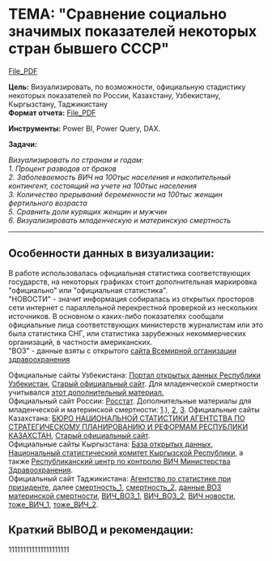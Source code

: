 # **ТЕМА: "Сравнение социально значимых показателей некоторых стран бывшего СССР"**
[File_PDF](https://github.com/IGOR-M97/Portfolio/blob/main/Example_PowerBI/%D0%A1%D1%80%D0%B0%D0%B2%D0%BD%D0%B5%D0%BD%D0%B8%D0%B5%20%D1%81%D0%BE%D1%86%D0%B8%D0%B0%D0%BB%D1%8C%D0%BD%D0%BE%20%D0%B7%D0%BD%D0%B0%D1%87%D0%B8%D0%BC%D1%8B%D1%85%20%D0%BF%D0%BE%D0%BA%D0%B0%D0%B7%D0%B0%D1%82%D0%B5%D0%BB%D0%B5%D0%B9%20%D0%BD%D0%B5%D0%BA%D0%BE%D1%82%D0%BE%D1%80%D1%8B%D1%85%20%D1%81%D1%82%D1%80%D0%B0%D0%BD%20%D0%B1%D1%8B%D0%B2%D1%88%D0%B5%D0%B3%D0%BE%20%D0%A1%D0%A1%D0%A1%D0%A0.pdf)  

**Цель:** Визуализировать, по возможности, официальную стадистику некоторых показателей по России, Казахстану, Узбекистану, Кыргызстану, Таджикистану  
**Формат отчета:** [File_PDF](https://github.com/IGOR-M97/Portfolio/blob/main/Example_PowerBI/%D0%A1%D1%80%D0%B0%D0%B2%D0%BD%D0%B5%D0%BD%D0%B8%D0%B5%20%D1%81%D0%BE%D1%86%D0%B8%D0%B0%D0%BB%D1%8C%D0%BD%D0%BE%20%D0%B7%D0%BD%D0%B0%D1%87%D0%B8%D0%BC%D1%8B%D1%85%20%D0%BF%D0%BE%D0%BA%D0%B0%D0%B7%D0%B0%D1%82%D0%B5%D0%BB%D0%B5%D0%B9%20%D0%BD%D0%B5%D0%BA%D0%BE%D1%82%D0%BE%D1%80%D1%8B%D1%85%20%D1%81%D1%82%D1%80%D0%B0%D0%BD%20%D0%B1%D1%8B%D0%B2%D1%88%D0%B5%D0%B3%D0%BE%20%D0%A1%D0%A1%D0%A1%D0%A0.pdf)
  
**Инструменты:** Power BI, Power Query, DAX.

**Задачи:**
    
   *Визуализировать по странам и годам:   
    1. Процент разводов от браков  
    2. Заболеваемость ВИЧ на 100тыс населения и накопительный контингент, состоящий на учете на 100тыс населения  
    3. Количество прерываний беременности на 100тыс женщин фертильного возраста  
    5. Сравнить доли курящих женщин и мужчин  
    6. Визуализировать младенческую и материнскую смертность*

***
## **Особенности данных в визуализации:**
В работе использовалась официальная статистика соответствующих государств, на некоторых графиках стоит дополнительная маркировка "официально" или "официальная статистика".  
"НОВОСТИ" - значит информация собиралась из открытых просторов сети интернет с параллельной перекрестной проверкой из нескольких источников. В основном о каких-либо показателях сообщали официальные лица соответствующих министерств журналистам или это была статистика СНГ, или статистика зарубежных некоммерческих организаций, в частности американских.  
"ВОЗ" - данные взяты с открытого [сайта Всемирной огганизации здравоохранения](https://gateway.euro.who.int/ru/indicators/epw_22-tobacco-use-prevalence-females/#id=36863)  

Официальные сайты Узбекистана: [Портал открытых данных Республики Узбекистан](https://data.egov.uz/), [Старый официальный сайт](https://olddata.gov.uz/). Для младенческой смертности учитывался [этот дополнительный материал.](https://mics-surveys-prod.s3.amazonaws.com/MICS6/Europe%20and%20Central%20Asia/Uzbekistan/2021-2022/Snapshots/Uzbekistan%202021-22%20MICS%20Statistical%20Snapshots_Russian%20%5B2023-02-23%5D.pdf)  
Официальный сайт России: [Росстат](https://rosstat.gov.ru/folder/10705). Дополнительные материалы для младенческой и материнской смертности: [1](https://www.demoscope.ru/weekly/2023/01001/barom05.php#:~:text=%D0%A1%D0%BF%D0%B0%D0%B4%20%D0%BD%D0%B0%D1%87%D0%B0%D0%BB%D1%81%D1%8F%20%D1%82%D0%BE%D0%BB%D1%8C%D0%BA%D0%BE%20%D0%B2%202022,%D0%BD%D0%B0%20100%20%D1%82%D1%8B%D1%81%D1%8F%D1%87%20%D1%80%D0%BE%D0%B4%D0%B8%D0%B2%D1%88%D0%B8%D1%85%D1%81%D1%8F%20%D0%B6%D0%B8%D0%B2%D1%8B%D0%BC%D0%B8).), [2](https://journals.eco-vector.com/pediatr/article/view/6691/5334), [3](https://gpmu.org/news/news3029).
Официальные сайты Казахстана: [БЮРО НАЦИОНАЛЬНОЙ СТАТИСТИКИ
АГЕНТСТВА ПО СТРАТЕГИЧЕСКОМУ ПЛАНИРОВАНИЮ И РЕФОРМАМ РЕСПУБЛИКИ КАЗАХСТАН](https://stat.gov.kz/), [Старый официальный сайт](https://old.stat.gov.kz/).  
Официальные сайты Кыргызстана: [База открытых данных](https://data.gov.kg/ru/dataset), [Национальный статистический комитет Кыргызской Республики](https://www.stat.kg/ru/opendata/), а также [Республиканский центр по контролю ВИЧ Министерства Здравоохранения](https://aidscenter.kg/statistika/?lang=ru#).  
Официальный сайт Таджикистана: [Агентство по статистике при призиденте](https://www.stat.tj/ru/database-socio-demographic-sector), далее [смертность_1](
https://www.adb.org/ru/news/adb-grant-improve-maternal-and-child-health-care-tajikistan), [смертность_2](https://www.asiaplustj.info/ru/news/centralasia/20190119/kogda-to-za-nimi-priletali-samoleti), [данные ВОЗ материнской смертности](https://data.who.int/ru/indicators/i/AC597B1), [ВИЧ_ВОЗ_1](https://gateway.euro.who.int/ru/indicators/hfa_349-2190-rate-of-new-hiv-diagnoses-per-100-000/#id=19925), [ВИЧ_ВОЗ_2](https://data.who.int/ru/indicators/i/77D059C), [ВИЧ новости](https://vecherka.tj/archives/55022), [тоже_ВИЧ_1](https://www.unaids.org/sites/default/files/country/documents/TJK_narrative_report_2014.pdf), [тоже_ВИЧ_2](https://unaids-test.unaids.org/sites/default/files/unaids/contentassets/documents/data-and-analysis/tools/nasa/20140707/tajikistan_2010-2011_ru.pdf).  

## **Краткий ВЫВОД и рекомендации:**

111111111111111111111
